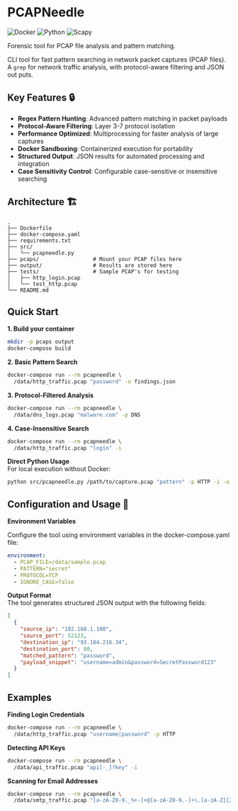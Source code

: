 # PCAPNeedle     

![Docker](https://img.shields.io/badge/Docker-2CA5E0?style=for-the-badge&logo=docker&logoColor=white)
![Python](https://img.shields.io/badge/Python-3776AB?style=for-the-badge&logo=python&logoColor=white)
![Scapy](https://img.shields.io/badge/Scapy-220000?style=for-the-badge&logo=python&logoColor=white)

Forensic tool for PCAP file analysis and pattern matching.

CLI tool for fast pattern searching in network packet captures (PCAP files).     
A `grep` for network traffic analysis, with protocol-aware filtering and JSON out puts. 


## Key Features 🔒
- **Regex Pattern Hunting**: Advanced pattern matching in packet payloads
- **Protocol-Aware Filtering**: Layer 3-7 protocol isolation
- **Performance Optimized**: Multiprocessing for faster analysis of large captures
- **Docker Sandboxing**: Containerized execution for portability
- **Structured Output**: JSON results for automated processing and integration
- **Case Sensitivity Control**: Configurable case-sensitive or insensitive searching


## Architecture 🏗  
```
.
├── Dockerfile
├── docker-compose.yaml
├── requirements.txt
├── src/
│   └── pcapneedle.py  
├── pcaps/                 # Mount your PCAP files here
├── output/                # Results are stored here
├── tests/                 # Sample PCAP's for testing
│   ├── http_login.pcap
│   └── test_http.pcap
└── README.md
```

## Quick Start 

**1. Build your container**  

```bash
mkdir -p pcaps output
docker-compose build
```    

**2. Basic Pattern Search**     
```bash
docker-compose run --rm pcapneedle \
  /data/http_traffic.pcap "password" -o findings.json
```

**3. Protocol-Filtered Analysis**      
```bash
docker-compose run --rm pcapneedle \
  /data/dns_logs.pcap "malware.com" -p DNS
```

**4. Case-Insensitive Search**
```bash
docker-compose run --rm pcapneedle \
  /data/http_traffic.pcap "login" -i
```

**Direct Python Usage**     
For local execution without Docker:    
```bash
python src/pcapneedle.py /path/to/capture.pcap "pattern" -p HTTP -i -o output/results.json
```

## Configuration and Usage 🔧 

**Environment Variables**

Configure the tool using environment variables in the docker-compose.yaml file:

```yaml
environment:
  - PCAP_FILE=/data/sample.pcap
  - PATTERN="secret"
  - PROTOCOL=TCP
  - IGNORE_CASE=false
```

**Output Format**     
The tool generates structured JSON output with the following fields:     
```json
[
  {
    "source_ip": "192.168.1.100",
    "source_port": 52123,
    "destination_ip": "93.184.216.34",
    "destination_port": 80,
    "matched_pattern": "password",
    "payload_snippet": "username=admin&password=SecretPassword123"
  }
]
```

## Examples

**Finding Login Credentials**

```bash
docker-compose run --rm pcapneedle \
  /data/http_traffic.pcap "username|password" -p HTTP
```

**Detecting API Keys**

```bash
docker-compose run --rm pcapneedle \
  /data/api_traffic.pcap "api[-_]?key" -i
```

**Scanning for Email Addresses**

```bash
docker-compose run --rm pcapneedle \
  /data/smtp_traffic.pcap "[a-zA-Z0-9._%+-]+@[a-zA-Z0-9.-]+\.[a-zA-Z]{2,}"
```